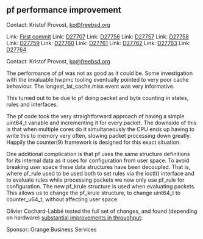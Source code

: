 ## pf performance improvement ##

Contact: Kristof Provost, <kp@freebsd.org>

Link:   [First commit](https://cgit.freebsd.org/src/commit/?id=1c00efe98ed7d103b9684ff692ffd5e3b64d0237)
Link:   [D27707](https://reviews.freebsd.org/D27707)
Link:   [D27756](https://reviews.freebsd.org/D27756)
Link:   [D27757](https://reviews.freebsd.org/D27757)
Link:   [D27758](https://reviews.freebsd.org/D27758)
Link:   [D27759](https://reviews.freebsd.org/D27759)
Link:   [D27760](https://reviews.freebsd.org/D27760)
Link:   [D27761](https://reviews.freebsd.org/D27761)
Link:   [D27762](https://reviews.freebsd.org/D27762)
Link:   [D27763](https://reviews.freebsd.org/D27763)
Link:   [D27764](https://reviews.freebsd.org/D27764)

Contact: Kristof Provost, <kp@freebsd.org>

The performance of pf was not as good as it could be. Some investigation with the
invaluable hwpmc tooling eventually pointed to very poor cache behaviour.
The longest_lat_cache.miss event was very informative.

This turned out to be due to pf doing packet and byte counting in states, rules and
interfaces.

The pf code took the very straightforward approach of having a simple uint64_t
variable and incrementing it for every packet. The downside of this is that
when multiple cores do it simultaneously the CPU ends up having to write this
to memory very often, slowing packet processing down greatly. Happily the
counter(9) framework is designed for this exact situation.

One additional complication is that pf uses the same structure definitions for
its internal data as it uses for configuration from user space. To avoid
breaking user space these data structures have been decoupled. That is, where
pf_rule used to be used both to set rules via the ioctl() interface and to
evaluate rules while processing packets we now only use pf_rule for
configuration. The new pf_krule structure is used when evaluating packets.
This allows us to change the pf_krule structure, to change uint64_t to
counter_u64_t, without affecting user space.

Olivier Cochard-Labbé tested the full set of changes, and found (depending on
hardware) [substantial improvements in throughput](http://dev.bsdrp.net/benchs/kp/pf-patches/):

Sponsor: Orange Business Services
